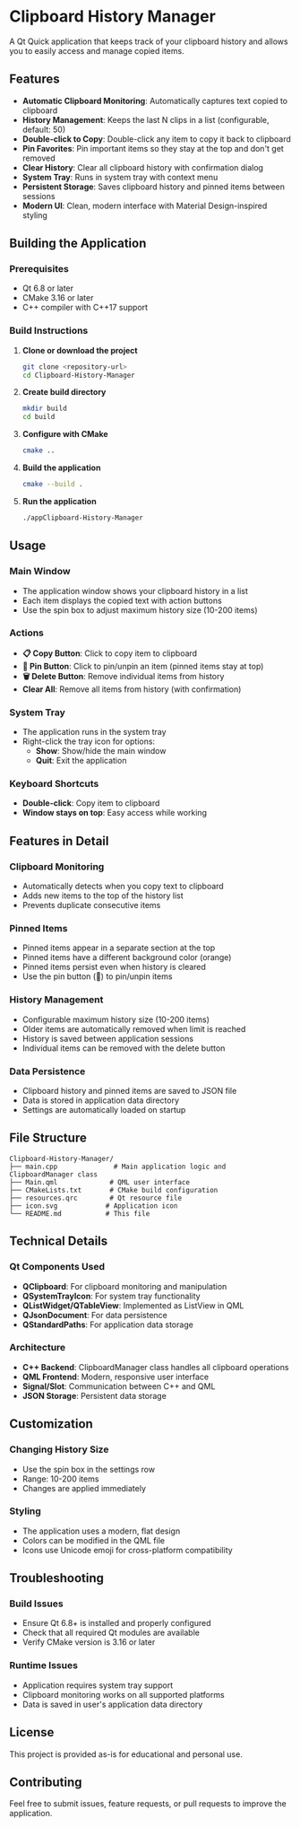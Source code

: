 # Clipboard History Manager

A Qt Quick application that keeps track of your clipboard history and allows you to easily access and manage copied items.

## Features

- **Automatic Clipboard Monitoring**: Automatically captures text copied to clipboard
- **History Management**: Keeps the last N clips in a list (configurable, default: 50)
- **Double-click to Copy**: Double-click any item to copy it back to clipboard
- **Pin Favorites**: Pin important items so they stay at the top and don't get removed
- **Clear History**: Clear all clipboard history with confirmation dialog
- **System Tray**: Runs in system tray with context menu
- **Persistent Storage**: Saves clipboard history and pinned items between sessions
- **Modern UI**: Clean, modern interface with Material Design-inspired styling

## Building the Application

### Prerequisites
- Qt 6.8 or later
- CMake 3.16 or later
- C++ compiler with C++17 support

### Build Instructions

1. **Clone or download the project**
   ```bash
   git clone <repository-url>
   cd Clipboard-History-Manager
   ```

2. **Create build directory**
   ```bash
   mkdir build
   cd build
   ```

3. **Configure with CMake**
   ```bash
   cmake ..
   ```

4. **Build the application**
   ```bash
   cmake --build .
   ```

5. **Run the application**
   ```bash
   ./appClipboard-History-Manager
   ```

## Usage

### Main Window
- The application window shows your clipboard history in a list
- Each item displays the copied text with action buttons
- Use the spin box to adjust maximum history size (10-200 items)

### Actions
- **📋 Copy Button**: Click to copy item to clipboard
- **📍 Pin Button**: Click to pin/unpin an item (pinned items stay at top)
- **🗑️ Delete Button**: Remove individual items from history
- **Clear All**: Remove all items from history (with confirmation)

### System Tray
- The application runs in the system tray
- Right-click the tray icon for options:
  - **Show**: Show/hide the main window
  - **Quit**: Exit the application

### Keyboard Shortcuts
- **Double-click**: Copy item to clipboard
- **Window stays on top**: Easy access while working

## Features in Detail

### Clipboard Monitoring
- Automatically detects when you copy text to clipboard
- Adds new items to the top of the history list
- Prevents duplicate consecutive items

### Pinned Items
- Pinned items appear in a separate section at the top
- Pinned items have a different background color (orange)
- Pinned items persist even when history is cleared
- Use the pin button (📍) to pin/unpin items

### History Management
- Configurable maximum history size (10-200 items)
- Older items are automatically removed when limit is reached
- History is saved between application sessions
- Individual items can be removed with the delete button

### Data Persistence
- Clipboard history and pinned items are saved to JSON file
- Data is stored in application data directory
- Settings are automatically loaded on startup

## File Structure

```
Clipboard-History-Manager/
├── main.cpp              # Main application logic and ClipboardManager class
├── Main.qml             # QML user interface
├── CMakeLists.txt       # CMake build configuration
├── resources.qrc        # Qt resource file
├── icon.svg            # Application icon
└── README.md           # This file
```

## Technical Details

### Qt Components Used
- **QClipboard**: For clipboard monitoring and manipulation
- **QSystemTrayIcon**: For system tray functionality
- **QListWidget/QTableView**: Implemented as ListView in QML
- **QJsonDocument**: For data persistence
- **QStandardPaths**: For application data storage

### Architecture
- **C++ Backend**: ClipboardManager class handles all clipboard operations
- **QML Frontend**: Modern, responsive user interface
- **Signal/Slot**: Communication between C++ and QML
- **JSON Storage**: Persistent data storage

## Customization

### Changing History Size
- Use the spin box in the settings row
- Range: 10-200 items
- Changes are applied immediately

### Styling
- The application uses a modern, flat design
- Colors can be modified in the QML file
- Icons use Unicode emoji for cross-platform compatibility

## Troubleshooting

### Build Issues
- Ensure Qt 6.8+ is installed and properly configured
- Check that all required Qt modules are available
- Verify CMake version is 3.16 or later

### Runtime Issues
- Application requires system tray support
- Clipboard monitoring works on all supported platforms
- Data is saved in user's application data directory

## License

This project is provided as-is for educational and personal use.

## Contributing

Feel free to submit issues, feature requests, or pull requests to improve the application. 